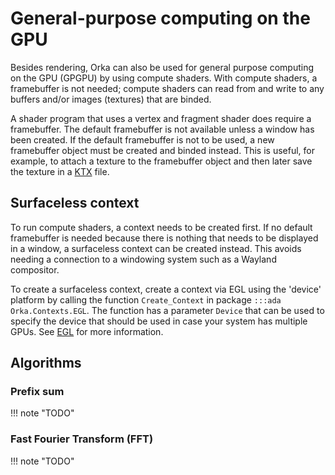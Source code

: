 # General-purpose computing on the GPU

Besides rendering, Orka can also be used for general purpose computing
on the GPU (GPGPU) by using compute shaders. With compute shaders,
a framebuffer is not needed; compute shaders can read from and write to any
buffers and/or images (textures) that are binded.

A shader program that
uses a vertex and fragment shader does require a framebuffer.
The default framebuffer is not available unless a window has been created.
If the default framebuffer is not to be used, a new framebuffer object must
be created and binded instead. This is useful, for example, to attach a
texture to the framebuffer object and then later save the texture in a
[KTX](/resources/loaders/#ktx) file.

## Surfaceless context

To run compute shaders, a context needs to be created first.
If no default framebuffer is needed because there is nothing that needs
to be displayed in a window, a surfaceless context can be
created instead. This avoids needing a connection to a windowing system
such as a Wayland compositor.

To create a surfaceless context, create a context via EGL using the 'device'
platform by calling the function `Create_Context` in package
`:::ada Orka.Contexts.EGL`.
The function has a parameter `Device` that can be used to specify the device
that should be used in case your system has multiple GPUs.
See [EGL](/contexts/#egl) for more information.

## Algorithms

### Prefix sum

!!! note "TODO"

### Fast Fourier Transform (FFT)

!!! note "TODO"
